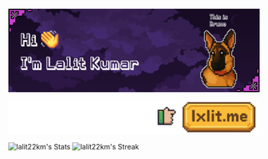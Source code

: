 ![Profile Banner](https://github.com/lalit22km/lalit22km/blob/main/banner.png?raw=true)

[![Alt text](https://github.com/lalit22km/lalit22km/blob/main/website.png?raw=true)](https://lxlit.me)

![lalit22km's Stats](https://github-readme-stats.vercel.app/api?username=lalit22km&theme=merko&show_icons=true&hide_border=false&count_private=true) ![lalit22km's Streak](https://github-readme-streak-stats.herokuapp.com/?user=lalit22km&theme=merko&hide_border=false)
